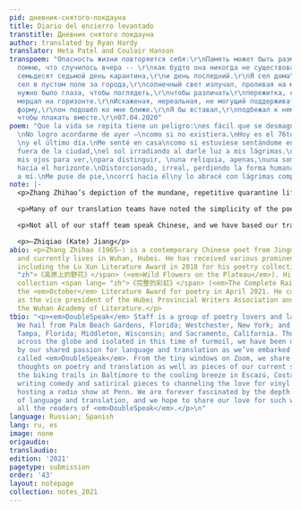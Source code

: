 ```yaml
---
pid: дневник-снятого-локдауна
title: Diario del encierro levantado
transtitle: Дневник снятого локдауна
author: translated by Ryan Hardy
translator: Heta Patel and Couloir Hanson
transpoem: "Опасность жизни повторяется себя:\r\nПамять может быть размагнита.\r\nНе
  помню, что случилось вчера -- \r\nкак будто она никогда не существовала.\r\nСегодня
  семьдесят седьмой день карантина,\r\nи день последний.\r\nЯ сел дома\r\nкак будто
  сел в пустом поле за города,\r\nсолнечный свет излучал, проливая на мои слезы.\r\nМне
  нужно было глаза, чтобы поглядеть,\r\nчтобы различать\r\nпережитка, едва,\r\nтень
  мерцал на горизонте.\r\nИскаженая, нереальная, не могущий поддерживать\r\nчеловеческую
  форму,\r\nон подошёл ко мне ближе.\r\nЯ бы вставал,\r\nподбежал к нему\r\nпод руку,
  чтобы плакать вместе.\r\n07.04.2020"
poem: "Que la vida se repita tiene un peligro:\nes fácil que se desmagnetice la memoria.
  \nNo logro acordarme de ayer —\ncomo si no existiera.\nHoy es el 76to día de cuarentena
  \ny el último día.\nMe senté en casa\ncomo si estuviese sentándome en un prado vacío
  fuera de la ciudad,\nel sol irradiando al darle luz a mis lágrimas.\nTuve que entrecerrar
  mis ojos para ver,\npara distinguir, \nuna reliquia, apenas,\nuna sombra parpadeó
  hacia el horizonte.\nDistorcionado, irreal, perdiendo la forma humana,\nse acercó
  a mí.\nMe puse de pie,\ncorrí hacia él\ny lo abracé con lágrimas compartidas.\n7/4/2020"
note: |-
  <p>Zhang Zhihao’s depiction of the mundane, repetitive quarantine life has resonated with all of us. The poem <span lang= "zh">《开封日记》</span> speaks of a collectively shared experience in the times of isolation and imparts hope in the age of turmoil. When translating the poem, we have noted the matter-of-factness and repetitions in Zhang’s original poem and have tried to preserve these qualities when translating the poem into different languages. For instance, our Italian translation uses repeated <em>erò</em> ending of the future tense verbs as well as the echoed <em>i</em> in <em>piedi</em>, <em>lui</em> in the last few lines to evoke the sense of time blending together when the surroundings don’t change much. Similarly, our Portuguese translation describes the slow passing of time in quarantine by adding extra syllables such as <em>eu</em> and unnecessary prepositions to slow down the pace of the translation.</p>

  <p>Many of our translation teams have noted the simplicity of the poem that is easy to replicate in other languages, though there have been a few difficult words that require imagery to hone in on the word choice. “<span lang= "zh">空地</span>” in line 8, for example, whose literal translation is “empty/open ground/field,” is translated as “open field” in English and <em>prado</em> in Spanish, both evoking the imagery of a park with meadows, a beautiful image in the dark time of the pandemic. In line 12, “<span lang= "zh">未亡人</span>” is translated as “a survived man” in English and <em>un sopravvissuto</em> in Italian, while referring to those who have fought hard in the pandemic and made it through. The past participles of “survive” and <em>sopravvivere</em> used here set a tone of finality to an action that seems long and enduring.</p>

  <p>Not all of our staff team speak Chinese, and we have based our translations in other languages on the English version produced by our Mandarin-speaking staff members. Nevertheless, we all agree that the global nature of the pandemic allows the piece to resonate across many languages. This year, we also include a translation into Old English, a seemingly dead language yet one that still fits well in the contemporary context. <em>Beowulf</em> and many other Old English poems often focus on loss and grief and our powerlessness in the face of death, no matter our strength or heroic ability. What we have collectively lived through in the past year and a half indeed revolves around such themes. However, in such times of grief and darkness, we still see lights of hope and hold on to them. Whether it is the imagination of sitting on open fields outside of the city, or running over to embrace the survived man, we find strength through this collectively shared experience. As in the last line of our German translation, “Und umarme ihn mit gemeinsamen Tränen,” the addition of <em>gemeinsamen</em> (“common” in English) captures such collective experience with a Romantic sense of humanity. We continue to support each other with caring and hope while fighting through the path of danger and turmoil.</p>

  <p>—Zhiqiao (Kate) Jiang</p>
abio: <p>Zhang Zhihao (1965–) is a contemporary Chinese poet from Jingmen, Hubei,
  and currently lives in Wuhan, Hubei. He has received various prominent poetry awards,
  including the Lu Xun Literature Award in 2018 for his poetry collection <span lang=
  "zh">《高原上的野花》</span> (<em>Wild Flowers on the Plateau</em>). His most recent poetry
  collection <span lang= "zh">《完整的彩虹》</span> (<em>The Complete Rainbow</em>) has received
  the <em>October</em> Literature Award for poetry in April 2021. He currently serves
  as the vice president of the Hubei Provincial Writers Association and the dean of
  the Wuhan Academy of Literature.</p>
tbio: "<p><em>DoubleSpeak</em> Staff is a group of poetry lovers and language aficionados.
  We hail from Palm Beach Gardens, Florida; Westchester, New York; and Hangzhou, China;
  Tampa, Florida; Middleton, Wisconsin; and Sacramento, California. Though scattered
  across the globe and isolated in this time of turmoil, we have been drawn together
  by our shared passion for language and translation as we’ve embarked on this adventure
  called <em>DoubleSpeak</em>. From the tiny windows on Zoom, we share with each other
  thoughts on poetry and translation as well as pieces of our current states: from
  the biking trails in Baltimore to the cooling breeze in Escazú, Costa Rica; from
  writing comedy and satirical pieces to channeling the love for vinyl records into
  hosting a radio show at Penn. We are forever fascinated by the depth and breadth
  of language and translation, and we hope to share our love for such wonders with
  all the readers of <em>DoubleSpeak</em>.</p>\n"
language: Russian; Spanish
lang: ru, es
image: none
origaudio:
translaudio:
edition: '2021'
pagetype: submission
order: '43'
layout: notepage
collection: notes_2021
---
```

